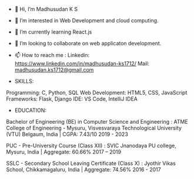 - 👋 Hi, I’m Madhusudan K S

- 👀 I’m interested in Web Development and cloud computing.
- 🌱 I’m currently learning React.js
- 💞️ I’m looking to collaborate on web applicaton development.
- 📫 How to reach me :
  Linkedin: https://www.linkedin.com/in/madhusudan-ks1712/
  Mail: madhusudan.ks1712@gmail.com
  
- SKILLS:

Programming: C, Python, SQL
Web Development: HTML5, CSS, JavaScript
Frameworks: Flask, Django
IDE: VS Code, IntelliJ IDEA

- EDUCATION:

Bachelor of Engineering (BE) in Computer Science and Engineering :
ATME College of Engineering - Mysuru, Visvesvaraya Technological University (VTU) Belgaum, India | CGPA: 7.43/10 2019 - 2023

PUC - Pre-University Course (Class XII) :
SVIC Jnanodaya PU college, Mysuru, India | Aggregate: 60.66% 2017 – 2019

SSLC - Secondary School Leaving Certificate (Class X) :
Jyothir Vikas School, Chikkamagaluru, India  | Aggregate: 74.56% 2016 - 2017
